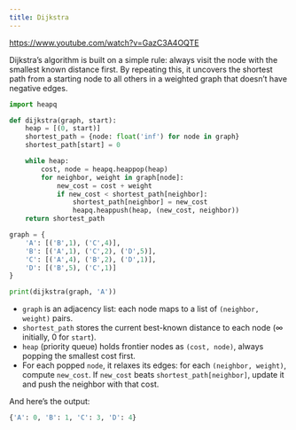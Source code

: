 ```yaml
---
title: Dijkstra
---
```


https://www.youtube.com/watch?v=GazC3A4OQTE

Dijkstra’s algorithm is built on a simple rule: always visit the node with the smallest known distance first. By repeating this, it uncovers the shortest path from a starting node to all others in a weighted graph that doesn’t have negative edges.

```python
import heapq

def dijkstra(graph, start):
    heap = [(0, start)]
    shortest_path = {node: float('inf') for node in graph}
    shortest_path[start] = 0

    while heap:
        cost, node = heapq.heappop(heap)
        for neighbor, weight in graph[node]:
            new_cost = cost + weight
            if new_cost < shortest_path[neighbor]:
                shortest_path[neighbor] = new_cost
                heapq.heappush(heap, (new_cost, neighbor))
    return shortest_path

graph = {
    'A': [('B',1), ('C',4)],
    'B': [('A',1), ('C',2), ('D',5)],
    'C': [('A',4), ('B',2), ('D',1)],
    'D': [('B',5), ('C',1)]
}

print(dijkstra(graph, 'A'))
```

- `graph` is an adjacency list: each node maps to a list of `(neighbor, weight)` pairs.
- `shortest_path` stores the current best-known distance to each node (∞ initially, 0 for `start`).
- `heap` (priority queue) holds frontier nodes as `(cost, node)`, always popping the smallest cost first.
- For each popped `node`, it relaxes its edges: for each `(neighbor, weight)`, compute `new_cost`. If `new_cost` beats `shortest_path[neighbor]`, update it and push the neighbor with that cost.

And here’s the output:

```python
{'A': 0, 'B': 1, 'C': 3, 'D': 4}
```